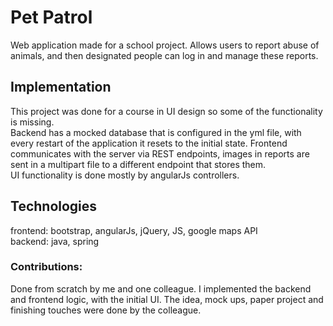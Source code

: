 # Pet Patrol
Web application made for a school project. Allows users to report abuse of animals, and then designated people can log in and manage these reports.

## Implementation
This project was done for a course in UI design so some of the functionality is missing.  
Backend has a mocked database that is configured in the yml file, with every restart of the application it resets to the initial state.
Frontend communicates with the server via REST endpoints, images in reports are sent in a multipart file to a different endpoint that stores them.  
UI functionality is done mostly by angularJs controllers.

## Technologies
frontend: bootstrap, angularJs, jQuery, JS, google maps API  
backend: java, spring

### Contributions:
Done from scratch by me and one colleague. I implemented the backend and frontend logic, with the initial UI. The idea, mock ups, paper project and finishing touches were done by the colleague.
